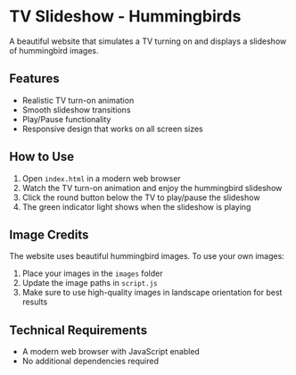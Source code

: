 # TV Slideshow - Hummingbirds

A beautiful website that simulates a TV turning on and displays a slideshow of hummingbird images.

## Features

- Realistic TV turn-on animation
- Smooth slideshow transitions
- Play/Pause functionality
- Responsive design that works on all screen sizes

## How to Use

1. Open `index.html` in a modern web browser
2. Watch the TV turn-on animation and enjoy the hummingbird slideshow
3. Click the round button below the TV to play/pause the slideshow
4. The green indicator light shows when the slideshow is playing

## Image Credits

The website uses beautiful hummingbird images. To use your own images:

1. Place your images in the `images` folder
2. Update the image paths in `script.js`
3. Make sure to use high-quality images in landscape orientation for best results

## Technical Requirements

- A modern web browser with JavaScript enabled
- No additional dependencies required 